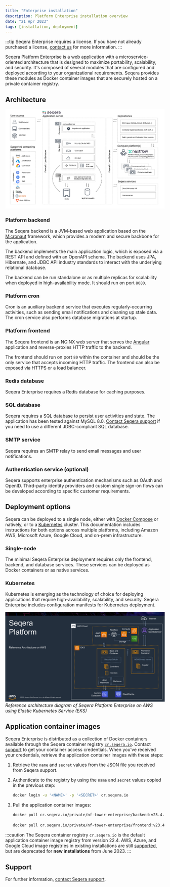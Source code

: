 ```yaml
---
title: "Enterprise installation"
description: Platform Enterprise installation overview
date: "21 Apr 2023"
tags: [installation, deployment]
---
```


:::tip
Seqera Enterprise requires a license. If you have not already purchased a license, [contact us](https://seqera.io/contact-us/) for more information.
:::

Seqera Platform Enterprise is a web application with a microservice-oriented architecture that is designed to maximize portability, scalability, and security. It's composed of several modules that are configured and deployed according to your organizational requirements. Seqera provides these modules as Docker container images that are securely hosted on a private container registry.

## Architecture

![Platform architecture diagram](./_images/seqera_reference_architecture.png)

### Platform backend

The Seqera backend is a JVM-based web application based on the [Micronaut](https://micronaut.io/) framework, which provides a modern and secure backbone for the application.

The backend implements the main application logic, which is exposed via a REST API and defined with an OpenAPI schema. The backend uses JPA, Hibernate, and JDBC API industry standards to interact with the underlying relational database.

The backend can be run standalone or as multiple replicas for scalability when deployed in high-availability mode. It should run on port `8080`.

### Platform cron

Cron is an auxiliary backend service that executes regularly-occurring activities, such as sending email notifications and cleaning up stale data. The cron service also performs database migrations at startup.

### Platform frontend

The Seqera frontend is an NGINX web server that serves the [Angular](https://angular.io/) application and reverse-proxies HTTP traffic to the backend.

The frontend should run on port `80` within the container and should be the only service that accepts incoming HTTP traffic. The frontend can also be exposed via HTTPS or a load balancer.

### Redis database

Seqera Enterprise requires a Redis database for caching purposes.

### SQL database

Seqera requires a SQL database to persist user activities and state. The application has been tested against MySQL 8.0. [Contact Seqera support](https://support.seqera.io) if you need to use a different JDBC-compliant SQL database.

### SMTP service

Seqera requires an SMTP relay to send email messages and user notifications.

### Authentication service (optional)

Seqera supports enterprise authentication mechanisms such as OAuth and OpenID. Third-party identity providers and custom single sign-on flows can be developed according to specific customer requirements.

## Deployment options

Seqera can be deployed to a single node, either with [Docker Compose](./docker-compose) or natively, or to a [Kubernetes](./kubernetes) cluster. This documentation includes instructions for both options across multiple platforms, including Amazon AWS, Microsoft Azure, Google Cloud, and on-prem infrastructure.

### Single-node

The minimal Seqera Enterprise deployment requires only the frontend, backend, and database services. These services can be deployed as Docker containers or as native services.

### Kubernetes

Kubernetes is emerging as the technology of choice for deploying applications that require high-availability, scalability, and security. Seqera Enterprise includes configuration manifests for Kubernetes deployment.

![](./_images/seqera_reference_architecture_aws.png)
_Reference architecture diagram of Seqera Platform Enterprise on AWS using Elastic Kubernetes Service (EKS)_

## Application container images

Seqera Enterprise is distributed as a collection of Docker containers available through the Seqera
container registry [`cr.seqera.io`](https://cr.seqera.io). Contact [support](https://support.seqera.io) to get your container access credentials. When you've received your credentials, retrieve the application container images with these steps:

1. Retrieve the `name` and `secret` values from the JSON file you received from Seqera support.

2. Authenticate to the registry by using the `name` and `secret` values copied in the previous step:

   ```bash
   docker login -u '<NAME>' -p '<SECRET>' cr.seqera.io
   ```

3. Pull the application container images:

   ```bash
   docker pull cr.seqera.io/private/nf-tower-enterprise/backend:v23.4.3

   docker pull cr.seqera.io/private/nf-tower-enterprise/frontend:v23.4.3
   ```

:::caution
The Seqera container registry `cr.seqera.io` is the default application container image registry from version 22.4. AWS, Azure, and Google Cloud image registries in existing installations are still [supported](./advanced-topics/seqera-container-images), but are deprecated for **new installations** from June 2023.
:::

## Support

For further information, [contact Seqera support](https://support.seqera.io).
